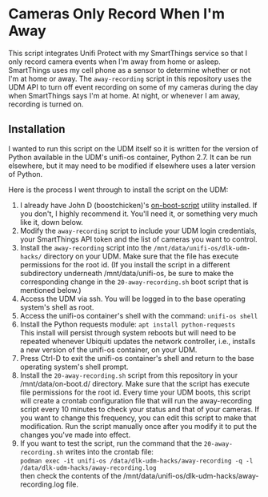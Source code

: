 # Cameras Only Record When I'm Away

This script integrates Unifi Protect with my SmartThings service so that I only record camera events when I'm away from home or asleep.  SmartThings uses my cell phone as a sensor to determine whether or not I'm at home or away.  The ```away-recording``` script in this repository uses the UDM API to turn off event recording on some of my cameras during the day when SmartThings says I'm at home.  At night, or whenever I am away, recording is turned on.

## Installation

I wanted to run this script on the UDM itself so it is written for the version of Python available in the UDM's unifi-os container, Python 2.7.  It can be run elsewhere, but it may need to be modified if elsewhere uses a later version of Python.

Here is the process I went through to install the script on the UDM:

1.  I already have John D (boostchicken)'s [on-boot-script](https://github.com/boostchicken/udm-utilities/tree/master/on-boot-script) utility installed.  If you don't, I highly recommend it.  You'll need it, or something very much like it, down below.
2.  Modify the ```away-recording``` script to include your UDM login credentials, your SmartThings API token and the list of cameras you want to control.
3.  Install the ```away-recording``` script into the ```/mnt/data/unifi-os/dlk-udm-hacks/``` directory on your UDM.  Make sure that the file has execute permissions for the root id.  (If you install the script in a different subdirectory underneath /mnt/data/unifi-os, be sure to make the corresponding change in the ```20-away-recording.sh``` boot script that is mentioned below.)
4.  Access the UDM via ssh.  You will be logged in to the base operating system's shell as root.
5.  Access the unifi-os container's shell with the command: ```unifi-os shell```
6.  Install the Python requests module: ```apt install python-requests```<br />This install will persist through system reboots but will need to be repeated whenever Ubiquiti updates the network controller, i.e., installs a new version of the unifi-os container, on your UDM.
7.  Press Ctrl-D to exit the unifi-os container's shell and return to the base operating system's shell prompt.
8.  Install the ```20-away-recording.sh``` script from this repository in your /mnt/data/on-boot.d/ directory.  Make sure that the script has execute file permissions for the root id.  Every time your UDM boots, this script will create a crontab configuration file that will run the away-recording script every 10 minutes to check your status and that of your cameras.  If you want to change this frequency, you can edit this script to make that modification.  Run the script manually once after you modify it to put the changes you've made into effect.
9.  If you want to test the script, run the command that the ```20-away-recording.sh``` writes into the crontab file:<br />```podman exec -it unifi-os /data/dlk-udm-hacks/away-recording -q -l /data/dlk-udm-hacks/away-recording.log```<br />then check the contents of the /mnt/data/unifi-os/dlk-udm-hacks/away-recording.log file.

